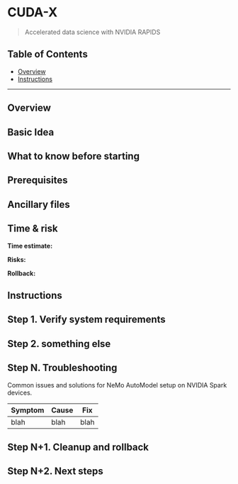 # CUDA-X

> Accelerated data science with NVIDIA RAPIDS

## Table of Contents

- [Overview](#overview)
- [Instructions](#instructions)

---

## Overview

## Basic Idea

## What to know before starting



## Prerequisites



## Ancillary files



## Time & risk

**Time estimate:** 

**Risks:** 

**Rollback:**

## Instructions

## Step 1. Verify system requirements


## Step 2. something else

## Step N. Troubleshooting

Common issues and solutions for NeMo AutoModel setup on NVIDIA Spark devices.

| Symptom | Cause | Fix |
|---------|--------|-----|
| blah | blah | blah |

## Step N+1. Cleanup and rollback



## Step N+2. Next steps
